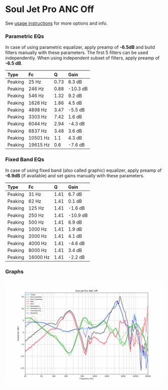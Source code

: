 # Soul Jet Pro ANC Off
See [usage instructions](https://github.com/jaakkopasanen/AutoEq#usage) for more options and info.

### Parametric EQs
In case of using parametric equalizer, apply preamp of **-6.5dB** and build filters manually
with these parameters. The first 5 filters can be used independently.
When using independent subset of filters, apply preamp of **-6.5 dB**.

| Type    | Fc       |    Q | Gain     |
|:--------|:---------|:-----|:---------|
| Peaking | 25 Hz    | 0.73 | 6.3 dB   |
| Peaking | 246 Hz   | 0.88 | -10.3 dB |
| Peaking | 546 Hz   | 1.32 | 9.2 dB   |
| Peaking | 1626 Hz  | 1.86 | 4.5 dB   |
| Peaking | 4898 Hz  | 3.47 | -5.5 dB  |
| Peaking | 3303 Hz  | 7.42 | 1.6 dB   |
| Peaking | 6044 Hz  | 2.94 | -4.3 dB  |
| Peaking | 6837 Hz  | 3.48 | 3.6 dB   |
| Peaking | 10501 Hz | 1.1  | 4.3 dB   |
| Peaking | 19615 Hz | 0.6  | -7.6 dB  |

### Fixed Band EQs
In case of using fixed band (also called graphic) equalizer, apply preamp of **-6.9dB**
(if available) and set gains manually with these parameters.

| Type    | Fc       |    Q | Gain     |
|:--------|:---------|:-----|:---------|
| Peaking | 31 Hz    | 1.41 | 6.7 dB   |
| Peaking | 62 Hz    | 1.41 | 0.1 dB   |
| Peaking | 125 Hz   | 1.41 | -1.6 dB  |
| Peaking | 250 Hz   | 1.41 | -10.9 dB |
| Peaking | 500 Hz   | 1.41 | 6.9 dB   |
| Peaking | 1000 Hz  | 1.41 | 1.9 dB   |
| Peaking | 2000 Hz  | 1.41 | 4.1 dB   |
| Peaking | 4000 Hz  | 1.41 | -4.6 dB  |
| Peaking | 8000 Hz  | 1.41 | 3.4 dB   |
| Peaking | 16000 Hz | 1.41 | -2.2 dB  |

### Graphs
![](./Soul%20Jet%20Pro%20ANC%20Off.png)